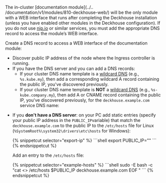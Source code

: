 <script type="text/javascript" src='{{ assets["getting-started.js"].digest_path }}'></script>
<script type="text/javascript" src='{{ assets["getting-started-access.js"].digest_path }}'></script>

The in-cluster [documentation module](../..
/documentation/v1/modules/810-deckhouse-web/) will be the only module with a WEB interface that runs after completing the Deckhouse installation (unless you have enabled other modules in the Deckhouse configuration). If you do not use [nip.io](https://nip.io) or similar services, you must add the appropriate DNS record to access the module’s WEB interface.

Create a DNS record to access a WEB interface of the documentation module:
<ul>
<li>Discover public IP address of the node where the Ingress controller is running.</li>
  <li>If you have the DNS server and you can add a DNS records:
  <ul>
    <li>If your cluster DNS name template is a <a href="https://en.wikipedia.org/wiki/Wildcard_DNS_record">wildcard DNS</a> (e.g., <code>%s.kube.my</code>), then add a corresponding wildcard A record containing the public IP, you've discovered previously.
    </li>
    <li>If your cluster DNS name template is <strong>NOT</strong> a <a
            href="https://en.wikipedia.org/wiki/Wildcard_DNS_record">wildcard DNS</a> (e.g., <code>%s-kube.company.my</code>), then add А or CNAME record containing the public IP, you've discovered previously, for the <code example-hosts>deckhouse.example.com</code> service DNS name:
      </li>
    </ul>
  </li>
  <li><p>If you <strong>don't have a DNS server</strong>: on your PC add static entries (specify your public IP address in the <code>PUBLIC_IP</code>variable) that match the <code example-hosts>deckhouse.example.com</code> to the public IP to the <code>/etc/hosts</code> file for Linux (<code>%SystemRoot%\system32\drivers\etc\hosts</code> for Windows):</p>
{% snippetcut selector="export-ip" %}
```shell
export PUBLIC_IP="<PUBLIC_IP>"
```
{% endsnippetcut %}

  <p>Add an entry to the <code>/etc/hosts</code> file:</p>
{% snippetcut selector="example-hosts" %}
```shell
sudo -E bash -c "cat <<EOF >> /etc/hosts
$PUBLIC_IP deckhouse.example.com
EOF
"
```
{% endsnippetcut %}
</li></ul>
